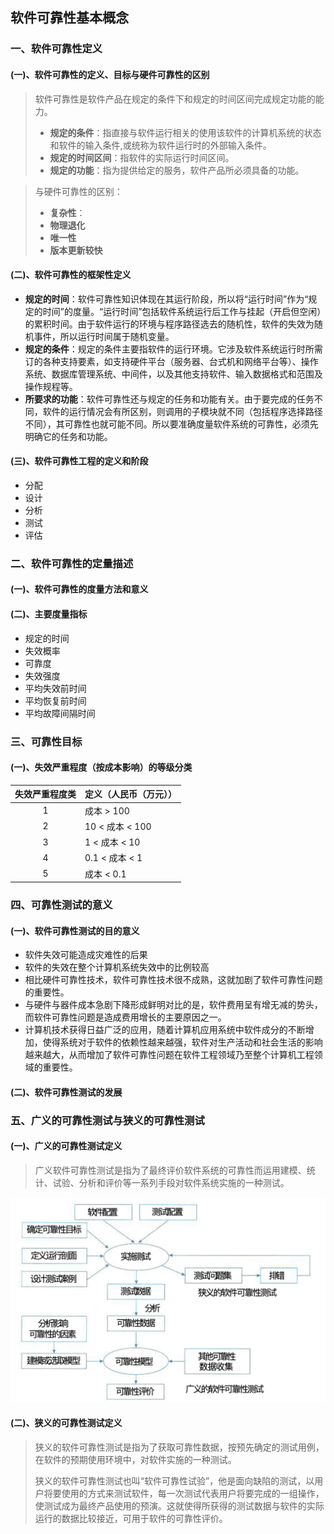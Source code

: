 ## 软件可靠性基本概念

### 一、软件可靠性定义

#### (一)、软件可靠性的定义、目标与硬件可靠性的区别

> 软件可靠性是软件产品在规定的条件下和规定的时间区间完成规定功能的能力。
>
> - **规定的条件**：指直接与软件运行相关的使用该软件的计算机系统的状态和软件的输入条件,或统称为软件运行时的外部输入条件。
> - **规定的时间区间**：指软件的实际运行时间区间。
> - **规定的功能**：指为提供给定的服务，软件产品所必须具备的功能。



> 与硬件可靠性的区别：
>
> - **复杂性**：
> - **物理退化**
> - **唯一性**
> - **版本更新较快**

#### (二)、软件可靠性的框架性定义

- **规定的时间**：软件可靠性知识体现在其运行阶段，所以将“运行时间”作为“规定的时间”的度量。“运行时间”包括软件系统运行后工作与挂起（开启但空闲）的累积时间。由于软件运行的环境与程序路径选去的随机性，软件的失效为随机事件，所以运行时间属于随机变量。
- **规定的条件**：规定的条件主要指软件的运行环境。它涉及软件系统运行时所需订的各种支持要素，如支持硬件平台（服务器、台式机和网络平台等）、操作系统、数据库管理系统、中间件，以及其他支持软件、输入数据格式和范围及操作规程等。
- **所要求的功能**：软件可靠性还与规定的任务和功能有关。由于要完成的任务不同，软件的运行情况会有所区别，则调用的子模块就不同（包括程序选择路径不同），其可靠性也就可能不同。所以要准确度量软件系统的可靠性，必须先明确它的任务和功能。

#### (三)、软件可靠性工程的定义和阶段

- 分配
- 设计
- 分析
- 测试
- 评估



### 二、软件可靠性的定量描述

#### (一)、软件可靠性的度量方法和意义

#### (二)、主要度量指标

- 规定的时间
- 失效概率
- 可靠度
- 失效强度
- 平均失效前时间
- 平均恢复前时间
- 平均故障间隔时间



### 三、可靠性目标

#### (一)、失效严重程度（按成本影响）的等级分类

| 失效严重程度类 | 定义（人民币（万元）） |
| :------------: | ---------------------- |
|       1        | 成本 > 100             |
|       2        | 10 < 成本 < 100        |
|       3        | 1 < 成本 < 10          |
|       4        | 0.1 < 成本 < 1         |
|       5        | 成本 < 0.1             |



### 四、可靠性测试的意义

#### (一)、软件可靠性测试的目的意义

- 软件失效可能造成灾难性的后果
- 软件的失效在整个计算机系统失效中的比例较高
- 相比硬件可靠性技术，软件可靠性技术很不成熟，这就加剧了软件可靠性问题的重要性。
- 与硬件与器件成本急剧下降形成鲜明对比的是，软件费用呈有增无减的势头，而软件可靠性问题是造成费用增长的主要原因之一。
- 计算机技术获得日益广泛的应用，随着计算机应用系统中软件成分的不断增加，使得系统对于软件的依赖性越来越强，软件对生产活动和社会生活的影响越来越大，从而增加了软件可靠性问题在软件工程领域乃至整个计算机工程领域的重要性。

#### (二)、软件可靠性测试的发展



### 五、广义的可靠性测试与狭义的可靠性测试

#### (一)、广义的可靠性测试定义

> 广义软件可靠性测试是指为了最终评价软件系统的可靠性而运用建模、统计、试验、分析和评价等一系列手段对软件系统实施的一种测试。

![](../../.images/202412/251706.png)

#### (二)、狭义的可靠性测试定义

> 狭义的软件可靠性测试是指为了获取可靠性数据，按预先确定的测试用例，在软件的预期使用环境中，对软件实施的一种测试。
>
> 狭义的软件可靠性测试也叫“软件可靠性试验”，他是面向缺陷的测试，以用户将要使用的方式来测试软件，每一次测试代表用户将要完成的一组操作，使测试成为最终产品使用的预演。这就使得所获得的测试数据与软件的实际运行的数据比较接近，可用于软件的可靠性评价。
